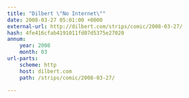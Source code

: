 ```yaml
---
title: "Dilbert \"No Internet\""
date: 2008-03-27 05:01:00 +0000
external-url: http://dilbert.com/strips/comic/2008-03-27/
hash: 4fe416cfab4191011fd07d5375e27020
annum:
    year: 2008
    month: 03
url-parts:
    scheme: http
    host: dilbert.com
    path: /strips/comic/2008-03-27/

---
```



